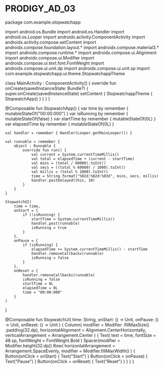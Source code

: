 # PRODIGY_AD_03

package com.example.stopwatchapp

import android.os.Bundle
import android.os.Handler
import android.os.Looper
import androidx.activity.ComponentActivity
import androidx.activity.compose.setContent
import androidx.compose.foundation.layout.*
import androidx.compose.material3.*
import androidx.compose.runtime.*
import androidx.compose.ui.Alignment
import androidx.compose.ui.Modifier
import androidx.compose.ui.text.font.FontWeight
import androidx.compose.ui.unit.dp
import androidx.compose.ui.unit.sp
import com.example.stopwatchapp.ui.theme.StopwatchappTheme

class MainActivity : ComponentActivity() {
    override fun onCreate(savedInstanceState: Bundle?) {
        super.onCreate(savedInstanceState)
        setContent {
            StopwatchappTheme {
                StopwatchApp()
            }
        }
    }
}

@Composable
fun StopwatchApp() {
    var time by remember { mutableStateOf("00:00:000") }
    var isRunning by remember { mutableStateOf(false) }
    var startTime by remember { mutableStateOf(0L) }
    var elapsedTime by remember { mutableStateOf(0L) }

    val handler = remember { Handler(Looper.getMainLooper()) }

    val runnable = remember {
        object : Runnable {
            override fun run() {
                val current = System.currentTimeMillis()
                val total = elapsedTime + (current - startTime)
                val mins = (total / 60000).toInt()
                val secs = ((total % 60000) / 1000).toInt()
                val millis = (total % 1000).toInt()
                time = String.format("%02d:%02d:%03d", mins, secs, millis)
                handler.postDelayed(this, 10)
            }
        }
    }

    StopwatchUI(
        time = time,
        onStart = {
            if (!isRunning) {
                startTime = System.currentTimeMillis()
                handler.post(runnable)
                isRunning = true
            }
        },
        onPause = {
            if (isRunning) {
                elapsedTime += System.currentTimeMillis() - startTime
                handler.removeCallbacks(runnable)
                isRunning = false
            }
        },
        onReset = {
            handler.removeCallbacks(runnable)
            isRunning = false
            startTime = 0L
            elapsedTime = 0L
            time = "00:00:000"
        }
    )
}

@Composable
fun StopwatchUI(
    time: String,
    onStart: () -> Unit,
    onPause: () -> Unit,
    onReset: () -> Unit
) {
    Column(
        modifier = Modifier
            .fillMaxSize()
            .padding(32.dp),
        horizontalAlignment = Alignment.CenterHorizontally,
        verticalArrangement = Arrangement.Center
    ) {
        Text(
            text = time,
            fontSize = 48.sp,
            fontWeight = FontWeight.Bold
        )
        Spacer(modifier = Modifier.height(32.dp))
        Row(
            horizontalArrangement = Arrangement.SpaceEvenly,
            modifier = Modifier.fillMaxWidth()
        ) {
            Button(onClick = onStart) {
                Text("Start")
            }
            Button(onClick = onPause) {
                Text("Pause")
            }
            Button(onClick = onReset) {
                Text("Reset")
            }
        }
    }
}
